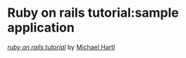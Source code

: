 # Ruby on rails tutorial:sample application

[*ruby on rails tutorial*](http://www.railstutorial.org)
by [Michael Hartl](http://michaelhartl.com/)